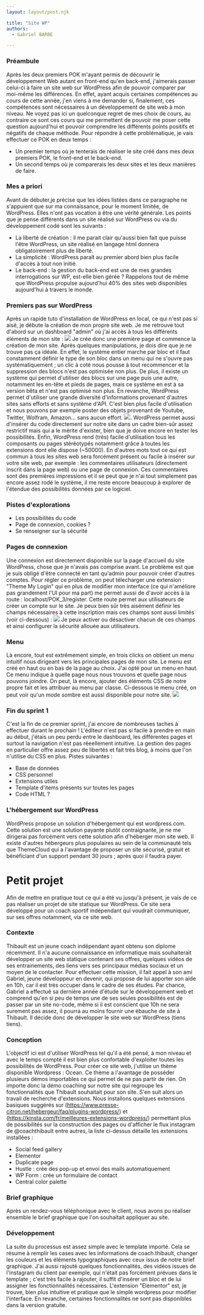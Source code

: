 ```yaml
---
layout: layout/post.njk

title: "Site WP"
authors:
  - Gabriel BARBE

---
```

<!-- Début Résumé -->

<!-- Fin Résumé -->

### Préambule
Après les deux premiers POK m'ayant permis de découvrir le développement Web autant en front-end qu'en back-end, j'aimerais passer celui-ci à faire un site web sur WordPress afin de pouvoir comparer par moi-même les différences. En effet, ayant acquis certaines compétences au cours de cette année, j'en viens à me demander si, finalement, ces compétences sont nécessaires à un développement de site web à mon niveau. 
Ne voyez pas ici un quelconque regret de mes choix de cours, au contraire ce sont ces cours qui me permettent de pouvoir me poser cette question aujourd'hui et pouvoir comprendre les différents points positifs et négatifs de chaque méthode. 
Pour répondre à cette problématique, je vais effectuer ce POK en deux temps : 
- Un premier temps où je tenterais de réaliser le site créé dans mes deux premiers POK, le front-end et le back-end. 
- Un second temps où je comparerais les deux sites et les deux manières de faire. 

### Mes a priori
Avant de débuter,je précise que les idées listées dans ce paragraphe ne s'appuient que sur ma connaissance, pour le moment limitée, de WordPress. Elles n'ont pas vocation à être une vérité générale. 
Les points que je pense différents dans un site réalisé sur WordPress ou via du développement codé sont les suivants : 
- La liberté de création : il me parait clair qu'aussi bien fait que puisse l'être WordPress, un site réalisé en langage html donnera obligatoirement plus de liberté. 
- La simplicité : WordPress paraît au premier abord bien plus facile d'accès à tout non initié. 
- Le back-end : la gestion du back-end est une de mes grandes interrogations sur WP, est-elle bien gérée ?
Rappelons tout de même que WordPress propulse aujourd'hui 40% des sites web disponibles aujourd'hui à travers le monde. 

### Premiers pas sur WordPress 
Après un rapide tuto d'installation de WordPress en local, ce qui n'est pas si aisé, je débute la création de mon propre site web. Je me retrouve tout d'abord sur un dashboard "admin" où j'ai accès à tous les différents éléments de mon site : 
<img src="./../Images/dashboard.png"/>
Je crée donc une première page et commence la création de mon site. Après quelques manipulations, je dois dire que je ne trouve pas ça idéale. 
En effet, le système entier marche par bloc et il faut constamment définir le type de son bloc dans un menu qui ne s'ouvre pas systématiquement ; un clic à coté nous pousse à tout recommencer et la suppression des blocs n'est pas optimisée non plus. De plus, il existe un système qui permet d'utiliser des blocs sur une page puis une autre, notamment les en-tête et pieds de pages, mais ce système en est à sa version bêta et n'est pas optimisé non plus. 
En revanche, WordPress permet d'utiliser une grande diversité d'informations provenant d'autres sites sans efforts et sans système d'API. C'est bien plus facile d'utilisation et nous pouvons par exemple poster des objets provenant de Youtube, Twitter, Wolfram, Amazon... sans aucun effort. 
<img src="./../Images/API.png"/>.
WordPress permet aussi d'insérer du code directement sur notre site dans un cadre bien-sûr assez restrictif mais qui a le mérite d'exister, bien que je doive encore en tester les possibilités. Enfin, WordPress rend (très) facile d'utilisation tous les composants ou pages stéréotypés notamment grâce à toutes les extensions dont elle dispose (~50000). En d'autres mots tout ce qui est commun à tous les sites web sera forcément présent ou facile à insérer sur votre site web, par exemple : les commentaires utilisateurs (directement inscrit dans la page web) ou une page de connexion. 
Ces commentaires sont des premières impressions et il se peut que je n'ai tout simplement pas encore assez rodé le système, il me reste encore beaucoup à explorer de l'étendue des possibilités données par ce logiciel.

### Pistes d'explorations 
- Les possibilités du code 
- Page de connexion, cookies ? 
- Se renseigner sur la sécurité

### Pages de connexion 
Une connexion est directement disponible sur la page d'accueil du site WordPress, chose que je n'avais pas comprise avant. Le problème est que je suis obligé d'être connecté en tant qu'admin pour pouvoir créer d'autres comptes. Pour régler ce problème, on peut télecharger une extension : "Theme My Login" qui en plus de modifier mon interface (ce qui n'améliore pas grandement l'UI pour ma part) me permet aussi de d'avoir accès à la route : localhost/POK_3/register. 
Cette route permet aux utilisateurs de créer un compte sur le site. 
Je peux bien sûr très aisément définir les champs nécessaires à cette inscription mais ces champs sont aussi limités (voir ci-dessous) : 
<img src="./../Images/Login Fields.png"/>
Je peux activer ou désactiver chacun de ces champs et ainsi configurer la sécurité allouée aux utilisateurs. 

### Menu 
Là encore, tout est extrêmement simple, en trois clicks on obtient un menu intuitif nous dirigeant vers les principales pages de mon site. Le menu est créé en haut ou en bas de la page au choix. J'ai opté pour un menu en haut. 
Ce menu indique à quelle page nous nous trouvons et quelle page nous pouvons joindre. On peut, là encore, ajouter des éléments CSS de notre propre fait et les attribuer au menu par classe. Ci-dessous le menu créé, on peut voir qu'un mode sombre est aussi disponible pour notre site. 
<img src="./../Images/Menu.png"/>

### Fin du sprint 1
C'est la fin de ce premier sprint, j'ai encore de nombreuses taches à effectuer durant le prochain ! L'éditeur n'est pas si facile à prendre en main au début, j'étais un peu perdu entre le dashboard, les différentes pages et surtout la navigation n'est pas réeellement intuitive. 
La gestion des pages en particulier offre assez peu de libertés et fait très blog, à moins que l'on n'utilise du CSS en plus. 
Pistes suivantes : 
- Base de données
- CSS personnel
- Extensions utiles 
- Template d'items présents sur toutes les pages 
- Code HTML ? 

### L'hébergement sur WordPress 
WordPress propose un solution d'hébergement qui est wordpress.com. Cette solution est une solution payante plutôt contraignante, je ne me dirigerai pas forcément vers cette solution afin d'héberger mon site web. Il existe d'autres hébergeurs plus populaires au sein de la communauté tels que ThemeCloud qui a l'avantage de proposer un site sécurisé, gratuit et bénéficiant d'un support pendant 30 jours
; après quoi il faudra payer.
# Petit projet 
Afin de mettre en pratique tout ce qui a été vu jusqu'à présent, je vais de ce pas réaliser un projet de site statique sur WordPress. 
Ce site sera développé pour un coach sportif indépendant qui voudrait communiquer, sur ses offres notamment, via ce site web.

### Contexte 
Thibault est un jeune coach indépendant ayant obtenu son diplome récemment. Il n'a aucune connaissance en informatique mais souhaiterait développer un site web statique contenant ses offres, quelques vidéos de ses entrainements, des liens vers ses principaux médias sociaux et un moyen de le contacter. Pour effectuer cette mission, il fait appel à son ami Gabriel, jeune développeur en devenir, qui propose de lui apporter son aide en 10h, car il est très occuper dans le cadre de ses études. Par chance, Gabriel a effectué sa dernière année d'étude sur le développement web et comprend qu'en si peu de temps une de ses seules possibilités est de passer par un site no-code, même si il est conscient que 10h ne sera surement pas assez, il pourra au moins fournir une ébauche de site à Thibault. Il décide donc de développer le site web sur WordPress (tiens tiens).

### Conception
L'objectif ici est d'utiliser WordPress tel qu'il a été pensé, à mon niveau et avec le temps compté il est bien plus confortable d'exploiter toutes les possibilités de WordPress. 
Pour créer ce site web, j'utilise un thème disponible Wordpress : Ocean. Ce thème a l'avantage de posséder plusieurs démos importables ce qui permet de ne pas partir de rien. On importe donc la démo coaching sur notre site qui regroupe les fonctionnalités que Thibault souhaitait pour son site. 
S'en suit alors un travail de recherche d'extensions. Nous installons quelques extensions basiques suggérés sur (https://www.presse-citron.net/hebergeur/faq/plugins-wordpress/) et (https://kinsta.com/fr/meilleures-extensions-wordpress/) permettant plus de possibilités sur la construction des pages ou d'afficher le flux instagram de @coachthibault entre autres, la liste ci-dessus détaille les extensions installées : 
- Social feed gallery
- Elementor
- Duplicate page
- Hustle : crée des pop-up et envoi des mails automatiquement
- WP Form : crée un formulaire de contact
- Central color palette

### Brief graphique 
Après un rendez-vous téléphonique avec le client, nous avons pu réaliser ensemble le brief graphique que l'on souhaitait appliquer au site.

### Développement 
La suite du processus est assez simple avec le template importé. Cela se résume à remplir les cases avec les informations de coach.thibault, changer les couleurs et les éléments typographiques avec ceux issus de notre brief graphique. J'ai aussi rajouté quelques fonctionnalités, des vidéos issues de l'instagram du client par exemple, qui n'était pas forcément prévues dans le template ; c'est très facile à rajouter, il suffit d'insérer un bloc et de lui assigner les fonctionnalités nécessaires. 
L'extension "Elementor" est, je trouve, bien plus intuitive et pratique que le simple wordpress pour modifier l'interface. En revanche, certaines fonctionnalités ne sont pas disponibles dans la version gratuite. 